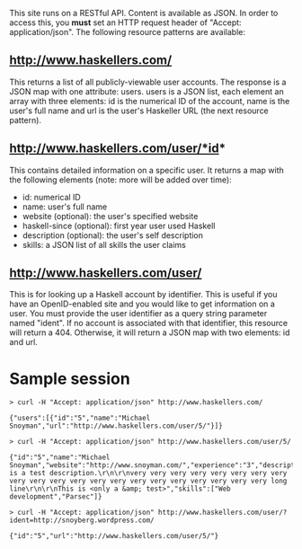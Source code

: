 This site runs on a RESTful API. Content is available as JSON. In order to access this, you **must** set an HTTP request header of "Accept: application/json". The following resource patterns are available:

## http://www.haskellers.com/

This returns a list of all publicly-viewable user accounts. The response is a JSON map with one attribute: users. users is a JSON list, each element an array with three elements: id is the numerical ID of the account, name is the user's full name and url is the user's Haskeller URL (the next resource pattern).

## http://www.haskellers.com/user/*id*

This contains detailed information on a specific user. It returns a map with the following elements (note: more will be added over time):

* id: numerical ID
* name: user's full name
* website (optional): the user's specified website
* haskell-since (optional): first year user used Haskell
* description (optional): the user's self description
* skills: a JSON list of all skills the user claims

## http://www.haskellers.com/user/

This is for looking up a Haskell account by identifier. This is useful if you have an OpenID-enabled site and you would like to get information on a user. You must provide the user identifier as a query string parameter named "ident". If no account is associated with that identifier, this resource will return a 404. Otherwise, it will return a JSON map with two elements: id and url.

# Sample session

    > curl -H "Accept: application/json" http://www.haskellers.com/

    {"users":[{"id":"5","name":"Michael Snoyman","url":"http://www.haskellers.com/user/5/"}]}

    > curl -H "Accept: application/json" http://www.haskellers.com/user/5/

    {"id":"5","name":"Michael Snoyman","website":"http://www.snoyman.com/","experience":"3","description":"This is a test description.\r\n\r\nvery very very very very very very very very very very very very very very very very very very very very long line\r\n\r\nThis is <only a &amp; test>","skills":["Web development","Parsec"]}

    > curl -H "Accept: application/json" http://www.haskellers.com/user/?ident=http://snoyberg.wordpress.com/

    {"id":"5","url":"http://www.haskellers.com/user/5/"}
